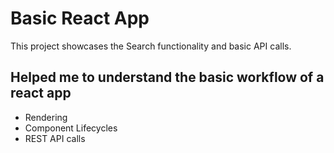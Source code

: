 # Basic React App

This project showcases the Search functionality and basic API calls.

## Helped me to understand the basic workflow of a react app

- Rendering
- Component Lifecycles
- REST API calls

